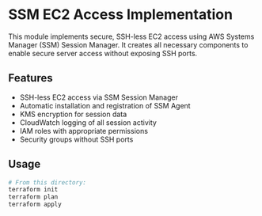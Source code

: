 # SSM EC2 Access Implementation

This module implements secure, SSH-less EC2 access using AWS Systems Manager (SSM) Session Manager. It creates all necessary components to enable secure server access without exposing SSH ports.

## Features
- SSH-less EC2 access via SSM Session Manager
- Automatic installation and registration of SSM Agent
- KMS encryption for session data
- CloudWatch logging of all session activity
- IAM roles with appropriate permissions
- Security groups without SSH ports

## Usage

```bash
# From this directory:
terraform init
terraform plan
terraform apply

